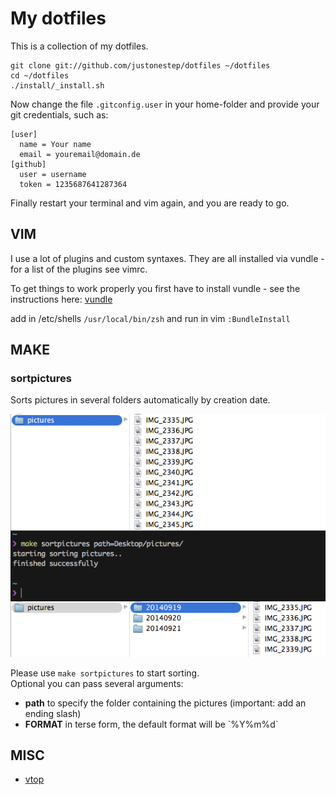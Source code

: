 # My dotfiles

This is a collection of my dotfiles.

```
git clone git://github.com/justonestep/dotfiles ~/dotfiles
cd ~/dotfiles
./install/_install.sh
```

Now change the file `.gitconfig.user` in your home-folder and 
provide your git credentials, such as:

```
[user]
  name = Your name
  email = youremail@domain.de
[github]
  user = username
  token = 1235687641287364
```

Finally restart your terminal and vim again, and you are ready to go.

## VIM

I use a lot of plugins and custom syntaxes. They are all
installed via vundle - for a list of the plugins see vimrc.

To get things to work properly you first have to install
vundle - see the instructions here: [vundle](https://github.com/gmarik/vundle)

add in /etc/shells `/usr/local/bin/zsh`
and run in vim `:BundleInstall`

## MAKE

### sortpictures

Sorts pictures in several folders automatically by creation date.

![screenshot](screens/make-sortpictures.png)

Please use `make sortpictures` to start sorting.  
Optional you can pass several arguments:

* **path** to specify the folder containing the pictures (important: add an ending slash)
* **FORMAT** in terse form, the default format will be \`%Y%m%d\`

## MISC

* [vtop](http://parall.ax/vtop)
